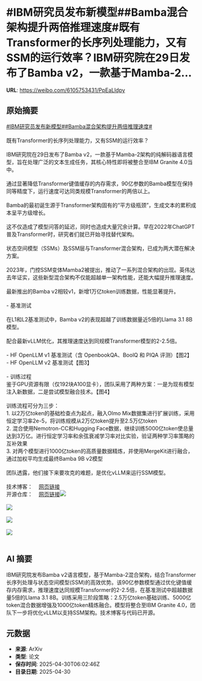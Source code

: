 # #IBM研究员发布新模型##Bamba混合架构提升两倍推理速度#既有Transformer的长序列处理能力，又有SSM的运行效率？IBM研究院在29日发布了Bamba v2，一款基于Mamba-2...

**URL**: https://weibo.com/6105753431/PpEaLldpy

## 原始摘要

<a href="https://m.weibo.cn/search?containerid=231522type%3D1%26t%3D10%26q%3D%23IBM%E7%A0%94%E7%A9%B6%E5%91%98%E5%8F%91%E5%B8%83%E6%96%B0%E6%A8%A1%E5%9E%8B%23&amp;extparam=%23IBM%E7%A0%94%E7%A9%B6%E5%91%98%E5%8F%91%E5%B8%83%E6%96%B0%E6%A8%A1%E5%9E%8B%23" data-hide=""><span class="surl-text">#IBM研究员发布新模型#</span></a><a href="https://m.weibo.cn/search?containerid=231522type%3D1%26t%3D10%26q%3D%23Bamba%E6%B7%B7%E5%90%88%E6%9E%B6%E6%9E%84%E6%8F%90%E5%8D%87%E4%B8%A4%E5%80%8D%E6%8E%A8%E7%90%86%E9%80%9F%E5%BA%A6%23&amp;extparam=%23Bamba%E6%B7%B7%E5%90%88%E6%9E%B6%E6%9E%84%E6%8F%90%E5%8D%87%E4%B8%A4%E5%80%8D%E6%8E%A8%E7%90%86%E9%80%9F%E5%BA%A6%23" data-hide=""><span class="surl-text">#Bamba混合架构提升两倍推理速度#</span></a><br><br>既有Transformer的长序列处理能力，又有SSM的运行效率？<br><br>IBM研究院在29日发布了Bamba v2，一款基于Mamba-2架构的纯解码器语言模型，旨在处理广泛的文本生成任务，其核心特性即将被整合至IBM Granite 4.0当中。<br><br>通过显著降低Transformer键值缓存的内存需求，90亿参数的Bamba模型在保持同等精度下，运行速度可达同类规模Transformer的两倍以上。<br><br>Bamba的最初诞生源于Transformer架构固有的“平方级瓶颈”，生成文本的累积成本呈平方级增长。<br><br>这不仅造成了模型问答的延迟，同时也造成大量冗余计算。早在2022年ChatGPT普及Transformer时，研究者们就已开始寻找替代架构。<br><br>状态空间模型（SSMs）及SSM层与Transformer混合架构，已成为两大潜在解决方案。<br><br>2023年，门控SSM变体Mamba2被提出，推动了一系列混合架构的出现。英伟达去年证实，这些新型混合架构不仅能超越单一架构性能，还能大幅提升推理速度。<br><br>最新推出的Bamba v2相较v1，新增1万亿token训练数据，性能显著提升。<br><br>- 基准测试<br><br>在L1和L2基准测试中，Bamba v2的表现超越了训练数据量近5倍的Llama 3.1 8B模型。<br><br>配合最新vLLM优化，其推理速度达到同规模Transformer模型的2-2.5倍。<br><br>  - HF OpenLLM v1 基准测试（含 OpenbookQA、BoolQ 和 PIQA 评测）【图2】<br>  - HF OpenLLM v2 基准测试【图3】<br><br>- 训练过程<br>鉴于GPU资源有限（仅192块A100显卡），团队采用了两种方案：一是为现有模型注入新数据，二是尝试模型融合技术。【图4】<br><br>训练流程可分为三步：<br>1. 以2万亿token的基础检查点为起点，融入Olmo Mix数据集进行扩展训练，采用恒定学习率2e-5，将训练规模从2万亿token提升至2.5万亿token<br>2. 混合使用Nemotron-CC和Hugging Face数据，继续训练5000亿token使总量达到3万亿。进行恒定学习率和余弦衰减学习率对比实验，验证两种学习率策略的互补效果<br>3. 对两个模型进行1000亿token的高质量数据精炼，并使用MergeKit进行融合，通过加权平均生成最终Bamba 9B v2模型<br><br>团队透露，他们接下来要攻克的难题，是优化vLLM来运行SSM模型。<br><br>技术博客：<a href="https://weibo.cn/sinaurl?u=https%3A%2F%2Fhuggingface.co%2Fblog%2Fibm-ai-platform%2Fbamba-9b-v2" data-hide=""><span class="url-icon"><img style="width: 1rem;height: 1rem" src="https://h5.sinaimg.cn/upload/2015/09/25/3/timeline_card_small_web_default.png" referrerpolicy="no-referrer"></span><span class="surl-text">网页链接</span></a><br>开源仓库：<a href="https://weibo.cn/sinaurl?u=https%3A%2F%2Fgithub.com%2Ffoundation-model-stack%2Fbamba" data-hide=""><span class="url-icon"><img style="width: 1rem;height: 1rem" src="https://h5.sinaimg.cn/upload/2015/09/25/3/timeline_card_small_web_default.png" referrerpolicy="no-referrer"></span><span class="surl-text">网页链接</span></a><img style="" src="https://tvax1.sinaimg.cn/large/006Fd7o3gy1i0ys9hybawj31hc0u00w1.jpg" referrerpolicy="no-referrer"><br><br><img style="" src="https://tvax3.sinaimg.cn/large/006Fd7o3gy1i0ys9kmu3rj313q0pe48f.jpg" referrerpolicy="no-referrer"><br><br><img style="" src="https://tvax4.sinaimg.cn/large/006Fd7o3gy1i0ys9n2nrzj315k114k44.jpg" referrerpolicy="no-referrer"><br><br><img style="" src="https://tvax1.sinaimg.cn/large/006Fd7o3gy1i0ys9phk1aj324m0wmgx4.jpg" referrerpolicy="no-referrer"><br><br>

## AI 摘要

IBM研究院发布Bamba v2语言模型，基于Mamba-2混合架构，结合Transformer长序列处理与状态空间模型(SSM)的高效优势。该90亿参数模型通过优化键值缓存内存需求，推理速度达同规模Transformer的2-2.5倍，在基准测试中超越数据量5倍的Llama 3.1 8B。训练采用三阶段策略：2.5万亿token基础训练、5000亿token混合数据增强及1000亿token精炼融合。模型将整合至IBM Granite 4.0，团队下一步将优化vLLM以支持SSM架构。技术博客与代码已开源。

## 元数据

- **来源**: ArXiv
- **类型**: 论文
- **保存时间**: 2025-04-30T06:02:46Z
- **目录日期**: 2025-04-30
